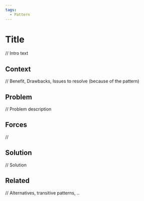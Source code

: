 ```yaml
---
tags:
  - Pattern
---
```


# Title

// Intro text

## Context

// Benefit, Drawbacks, Issues to resolve (because of the pattern)

## Problem

// Problem description

## Forces

// 

## Solution

// Solution

## Related

// Alternatives, transitive patterns, ..